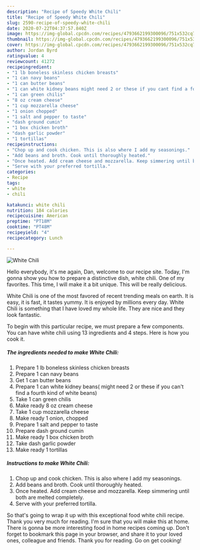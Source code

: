 ```yaml
---
description: "Recipe of Speedy White Chili"
title: "Recipe of Speedy White Chili"
slug: 2590-recipe-of-speedy-white-chili
date: 2020-07-22T04:37:57.840Z
image: https://img-global.cpcdn.com/recipes/4793662199300096/751x532cq70/white-chili-recipe-main-photo.jpg
thumbnail: https://img-global.cpcdn.com/recipes/4793662199300096/751x532cq70/white-chili-recipe-main-photo.jpg
cover: https://img-global.cpcdn.com/recipes/4793662199300096/751x532cq70/white-chili-recipe-main-photo.jpg
author: Jordan Byrd
ratingvalue: 4
reviewcount: 41272
recipeingredient:
- "1 lb boneless skinless chicken breasts"
- "1 can navy beans"
- "1 can butter beans"
- "1 can white kidney beans might need 2 or these if you cant find a fourth kind of white beans"
- "1 can green chilis"
- "8 oz cream cheese"
- "1 cup mozzarella cheese"
- "1 onion chopped"
- "1 salt and pepper to taste"
- "dash ground cumin"
- "1 box chicken broth"
- "dash garlic powder"
- "1 tortillas"
recipeinstructions:
- "Chop up and cook chicken. This is also where I add my seasonings."
- "Add beans and broth. Cook until thoroughly heated."
- "Once heated. Add cream cheese and mozzarella. Keep simmering until both are melted completely."
- "Serve with your preferred tortilla."
categories:
- Recipe
tags:
- white
- chili

katakunci: white chili 
nutrition: 184 calories
recipecuisine: American
preptime: "PT18M"
cooktime: "PT48M"
recipeyield: "4"
recipecategory: Lunch

---
```



![White Chili](https://img-global.cpcdn.com/recipes/4793662199300096/751x532cq70/white-chili-recipe-main-photo.jpg)

Hello everybody, it's me again, Dan, welcome to our recipe site. Today, I'm gonna show you how to prepare a distinctive dish, white chili. One of my favorites. This time, I will make it a bit unique. This will be really delicious.

White Chili is one of the most favored of recent trending meals on earth. It is easy, it is fast, it tastes yummy. It is enjoyed by millions every day. White Chili is something that I have loved my whole life. They are nice and they look fantastic.




To begin with this particular recipe, we must prepare a few components. You can have white chili using 13 ingredients and 4 steps. Here is how you cook it.

<!--inarticleads1-->

##### The ingredients needed to make White Chili:

1. Prepare 1 lb boneless skinless chicken breasts
1. Prepare 1 can navy beans
1. Get 1 can butter beans
1. Prepare 1 can white kidney beans( might need 2 or these if you can&#39;t find a fourth kind of white beans)
1. Take 1 can green chilis
1. Make ready 8 oz cream cheese
1. Take 1 cup mozzarella cheese
1. Make ready 1 onion, chopped
1. Prepare 1 salt and pepper to taste
1. Prepare dash ground cumin
1. Make ready 1 box chicken broth
1. Take dash garlic powder
1. Make ready 1 tortillas




<!--inarticleads2-->

##### Instructions to make White Chili:

1. Chop up and cook chicken. This is also where I add my seasonings.
1. Add beans and broth. Cook until thoroughly heated.
1. Once heated. Add cream cheese and mozzarella. Keep simmering until both are melted completely.
1. Serve with your preferred tortilla.




So that's going to wrap it up with this exceptional food white chili recipe. Thank you very much for reading. I'm sure that you will make this at home. There is gonna be more interesting food in home recipes coming up. Don't forget to bookmark this page in your browser, and share it to your loved ones, colleague and friends. Thank you for reading. Go on get cooking!

